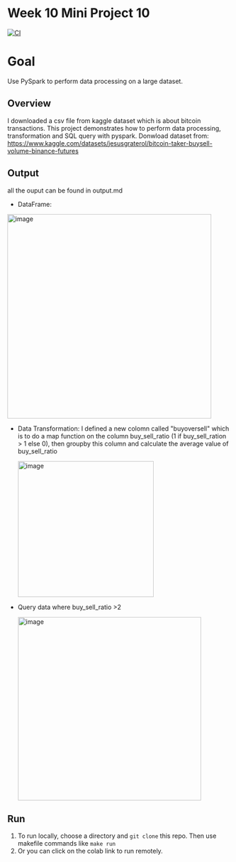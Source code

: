 # Week 10 Mini Project 10 
[![CI](https://github.com/nogibjj/IDS706_miniproject2_Mutian/actions/workflows/cicd.yml/badge.svg)](https://github.com/nogibjj/IDS706_miniproject2_Mutian/actions/workflows/cicd.yml)
# Goal
Use PySpark to perform data processing on a large dataset.

## Overview
I downloaded a csv file from kaggle dataset which is about bitcoin transactions. This project demonstrates how to perform data processing, transformation and SQL query with pyspark.
Donwload dataset from: https://www.kaggle.com/datasets/jesusgraterol/bitcoin-taker-buysell-volume-binance-futures



## Output
all the ouput can be found in output.md
* DataFrame:
<img width="460" alt="image" src="https://github.com/nogibjj/IDS706_miniproject10_Mutian/assets/108935314/239cd77b-b026-4d35-a6b4-0a53cdea8e57">


* Data Transformation:
  I defined a new colomn called "buyoversell" which is to do a map function on the column buy_sell_ratio (1 if buy_sell_ration > 1 else 0), then groupby this column and calculate the average value of buy_sell_ratio
  
   <img width="306" alt="image" src="https://github.com/nogibjj/IDS706_miniproject10_Mutian/assets/108935314/663c27c0-3651-476c-97c6-3006e22ef4ea">
* Query data where buy_sell_ratio >2
  
  <img width="413" alt="image" src="https://github.com/nogibjj/IDS706_miniproject10_Mutian/assets/108935314/2ed0b1a1-23e1-489e-a216-f7b79ed05d79">



## Run


 1. To run locally, choose a directory and `git clone` this repo. Then use makefile commands like `make run`
 2. Or you can click on the colab link to run remotely.
